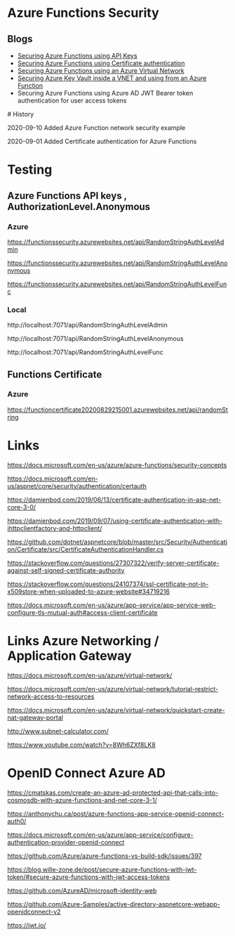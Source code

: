 # Azure Functions Security

## Blogs

<ul>
	<li><a href="https://damienbod.com/2020/08/17/securing-azure-functions-using-api-keys/">Securing Azure Functions using API Keys</a></li>
	<li><a href="https://damienbod.com/2020/09/04/securing-azure-functions-using-certificate-authentication/">Securing Azure Functions using Certificate authentication</a></li>
	<li><a href="https://damienbod.com/2020/09/10/securing-azure-functions-using-an-azure-virtual-network/">Securing Azure Functions using an Azure Virtual Network</a></li>
	<li><a href="https://damienbod.com/2020/09/16/securing-azure-key-vault-inside-a-vnet-and-using-from-an-azure-function/">Securing Azure Key Vault inside a VNET and using from an Azure Function</a></li>
	<li>Securing Azure Functions using Azure AD JWT Bearer token authentication for user access tokens</li>

</ul>
# History

2020-09-10 Added Azure Function network security example

2020-09-01 Added Certificate authentication for Azure Functions

# Testing

## Azure Functions API keys , AuthorizationLevel.Anonymous

### Azure

https://functionssecurity.azurewebsites.net/api/RandomStringAuthLevelAdmin

https://functionssecurity.azurewebsites.net/api/RandomStringAuthLevelAnonymous

https://functionssecurity.azurewebsites.net/api/RandomStringAuthLevelFunc

### Local

http://localhost:7071/api/RandomStringAuthLevelAdmin

http://localhost:7071/api/RandomStringAuthLevelAnonymous

http://localhost:7071/api/RandomStringAuthLevelFunc

## Functions Certificate

### Azure

https://functioncertificate20200829215001.azurewebsites.net/api/randomString


# Links

https://docs.microsoft.com/en-us/azure/azure-functions/security-concepts

https://docs.microsoft.com/en-us/aspnet/core/security/authentication/certauth

https://damienbod.com/2019/06/13/certificate-authentication-in-asp-net-core-3-0/

https://damienbod.com/2019/09/07/using-certificate-authentication-with-ihttpclientfactory-and-httpclient/

https://github.com/dotnet/aspnetcore/blob/master/src/Security/Authentication/Certificate/src/CertificateAuthenticationHandler.cs
                
https://stackoverflow.com/questions/27307322/verify-server-certificate-against-self-signed-certificate-authority

https://stackoverflow.com/questions/24107374/ssl-certificate-not-in-x509store-when-uploaded-to-azure-website#34719216

https://docs.microsoft.com/en-us/azure/app-service/app-service-web-configure-tls-mutual-auth#access-client-certificate


# Links Azure Networking / Application Gateway

https://docs.microsoft.com/en-us/azure/virtual-network/

https://docs.microsoft.com/en-us/azure/virtual-network/tutorial-restrict-network-access-to-resources

https://docs.microsoft.com/en-us/azure/virtual-network/quickstart-create-nat-gateway-portal

http://www.subnet-calculator.com/

https://www.youtube.com/watch?v=8Wh6ZXf8LK8


# OpenID Connect Azure AD

https://cmatskas.com/create-an-azure-ad-protected-api-that-calls-into-cosmosdb-with-azure-functions-and-net-core-3-1/

https://anthonychu.ca/post/azure-functions-app-service-openid-connect-auth0/

https://docs.microsoft.com/en-us/azure/app-service/configure-authentication-provider-openid-connect

https://github.com/Azure/azure-functions-vs-build-sdk/issues/397

https://blog.wille-zone.de/post/secure-azure-functions-with-jwt-token/#secure-azure-functions-with-jwt-access-tokens

https://github.com/AzureAD/microsoft-identity-web

https://github.com/Azure-Samples/active-directory-aspnetcore-webapp-openidconnect-v2

https://jwt.io/